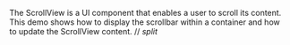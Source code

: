 The ScrollView is&nbsp;a&nbsp;UI component that enables a&nbsp;user to&nbsp;scroll its content. This demo shows how to&nbsp;display the scrollbar within a&nbsp;container and how to&nbsp;update the ScrollView content.
// _split_